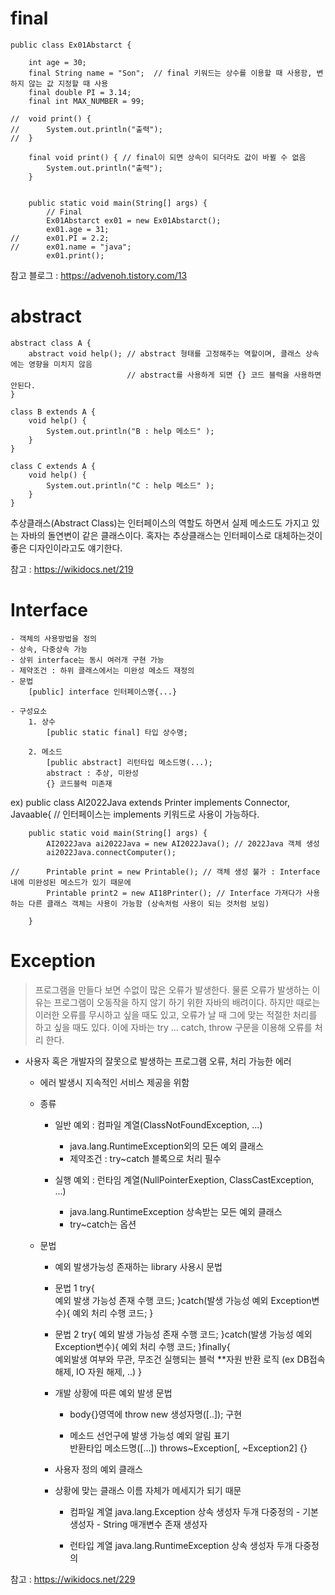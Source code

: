 # final

```
public class Ex01Abstarct {

	int age = 30;
	final String name = "Son";  // final 키워드는 상수를 이용할 때 사용함, 변하지 않는 값 지정할 때 사용
	final double PI = 3.14; 
	final int MAX_NUMBER = 99;
	
//	void print() {
//		System.out.println("출력");
//	}
	
	final void print() { // final이 되면 상속이 되더라도 값이 바뀔 수 없음
		System.out.println("출력");
	}
	
	
	public static void main(String[] args) {
		// Final
		Ex01Abstarct ex01 = new Ex01Abstarct();
		ex01.age = 31;
//		ex01.PI = 2.2;
//		ex01.name = "java";
		ex01.print();
```

참고 블로그 : 
https://advenoh.tistory.com/13

# abstract

```
abstract class A {
	abstract void help(); // abstract 형태를 고정해주는 역할이며, 클래스 상속에는 영향을 미치지 않음 
						  // abstract를 사용하게 되면 {} 코드 블럭을 사용하면 안된다.
}

class B extends A {
	void help() {
		System.out.println("B : help 메소드" );
	}
}

class C extends A {
	void help() {
		System.out.println("C : help 메소드" );
	}
}
```

추상클래스(Abstract Class)는 인터페이스의 역할도 하면서 실제 메소드도 가지고 있는 자바의 돌연변이 같은 클래스이다. 
혹자는 추상클래스는 인터페이스로 대체하는것이 좋은 디자인이라고도 얘기한다.

참고 : 
https://wikidocs.net/219

# Interface

	- 객체의 사용방법을 정의
	- 상속, 다중상속 가능
	- 상위 interface는 동시 여러개 구현 가능
	- 제약조건 : 하위 클래스에서는 미완성 메소드 재정의
	- 문법
		[public] interface 인터페이스명{...}
		
	- 구성요소
		1. 상수
			[public static final] 타입 상수명;
		
		2. 메소드
			[public abstract] 리턴타입 메소드명(...);
			abstract : 추상, 미완성
			{} 코드블럭 미존재
      
   ex) public class AI2022Java extends Printer implements Connector, Javaable{ // 인터페이스는 implements 키워드로 사용이 가능하다.
   
```
   	public static void main(String[] args) {
		AI2022Java ai2022Java = new AI2022Java(); // 2022Java 객체 생성
		ai2022Java.connectComputer();
		
//		Printable print = new Printable(); // 객체 생성 불가 : Interface 내에 미완성된 메소드가 있기 때문에
		Printable print2 = new AI18Printer(); // Interface 가져다가 사용하는 다른 클래스 객체는 사용이 가능함 (상속처럼 사용이 되는 것처럼 보임)
		
	}
```

# Exception

>프로그램을 만들다 보면 수없이 많은 오류가 발생한다. 
>물론 오류가 발생하는 이유는 프로그램이 오동작을 하지 않기 하기 위한 자바의 배려이다. 
>하지만 때로는 이러한 오류를 무시하고 싶을 때도 있고, 
>오류가 날 때 그에 맞는 적절한 처리를 하고 싶을 때도 있다. 
>이에 자바는 try ... catch, throw 구문을 이용해 오류를 처리 한다.


* 사용자 혹은 개발자의 잘못으로 발생하는 프로그램 오류, 처리 가능한 에러
	- 에러 발생시 지속적인 서비스 제공을 위함
	- 종류
		- 일반 예외 : 컴파일 계열(ClassNotFoundException, ...)
			- java.lang.RuntimeException외의 모든 예외 클래스
			- 제약조건 : try~catch 블록으로 처리 필수
			
		- 실행 예외 : 런타임 계열(NullPointerExeption, ClassCastException, ...)
			- java.lang.RuntimeException 상속받는 모든 예외 클래스
			- try~catch는 옵션
			
	- 문법
		- 예외 발생가능성 존재하는 library 사용시 문법
		- 문법 1
				try{								
					예외 발생 가능성 존재 수행 코드;	
				}catch(발생 가능성 예외 Exception변수){
					예외 처리 수행 코드;
				}
			
		- 문법 2
				try{
					예외 발생 가능성 존재 수행 코드;	
				}catch(발생 가능성 예외 Exception변수){
					예외 처리 수행 코드;
				}finally{							
					예외발생 여부와 무관, 무조건 실행되는 블럭
					**자원 반환 로직
					(ex DB접속 해제, IO 자원 해제, ..)
				}
			
		- 개발 상황에 따른 예외 발생 문법 
		    - body{}영역에 
				throw new 생성자명([..]); 구현
			
			- 메소드 선언구에 발생 가능성 예외 알림 표기	
				반환타입 메소드명([...]) throws~Exception[, ~Exception2] {}
		
		- 사용자 정의 예외 클래스
		- 상황에 맞는 클래스 이름 자체가 메세지가 되기 때문
			- 컴파일 계열
				java.lang.Exception 상속
				생성자 두개 다중정의
					- 기본 생성자
					- String 매개변수 존재 생성자
		
			- 런타입 계열
				java.lang.RuntimeException 상속
				생성자 두개 다중정의
				
				
참고 : https://wikidocs.net/229
